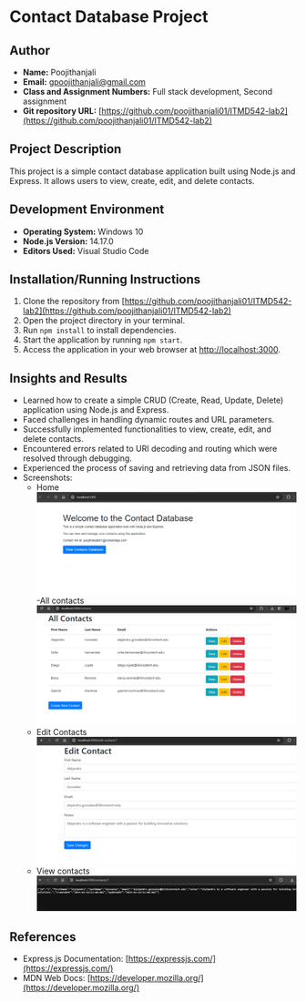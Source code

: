# Contact Database Project

## Author
- **Name:** Poojithanjali
- **Email:** gpoojithanjali@gmail.com
- **Class and Assignment Numbers:** Full stack development, Second assignment
- **Git repository URL:** [https://github.com/poojithanjali01/ITMD542-lab2](https://github.com/poojithanjali01/ITMD542-lab2)

## Project Description
This project is a simple contact database application built using Node.js and Express. It allows users to view, create, edit, and delete contacts.

## Development Environment
- **Operating System:** Windows 10
- **Node.js Version:** 14.17.0
- **Editors Used:** Visual Studio Code

## Installation/Running Instructions
1. Clone the repository from [https://github.com/poojithanjali01/ITMD542-lab2](https://github.com/poojithanjali01/ITMD542-lab2)
2. Open the project directory in your terminal.
3. Run `npm install` to install dependencies.
4. Start the application by running `npm start`.
5. Access the application in your web browser at [http://localhost:3000](http://localhost:3000).

## Insights and Results
- Learned how to create a simple CRUD (Create, Read, Update, Delete) application using Node.js and Express.
- Faced challenges in handling dynamic routes and URL parameters.
- Successfully implemented functionalities to view, create, edit, and delete contacts.
- Encountered errors related to URI decoding and routing which were resolved through debugging.
- Experienced the process of saving and retrieving data from JSON files.
- Screenshots:
  - Home
    ![home](https://github.com/poojithanjali01/ITMD542-lab2/blob/main/images/home.png)
  -All contacts
    ![All contacts](https://github.com/poojithanjali01/ITMD542-lab2/blob/main/images/allcontacts.png)
  - Edit Contacts![edit contacts](https://github.com/poojithanjali01/ITMD542-lab2/blob/main/images/editcontact.png)
  - View contacts
    ![viewcontacts](https://github.com/poojithanjali01/ITMD542-lab2/blob/main/images/viewcontacts.png)

## References
- Express.js Documentation: [https://expressjs.com/](https://expressjs.com/)
- MDN Web Docs: [https://developer.mozilla.org/](https://developer.mozilla.org/)
